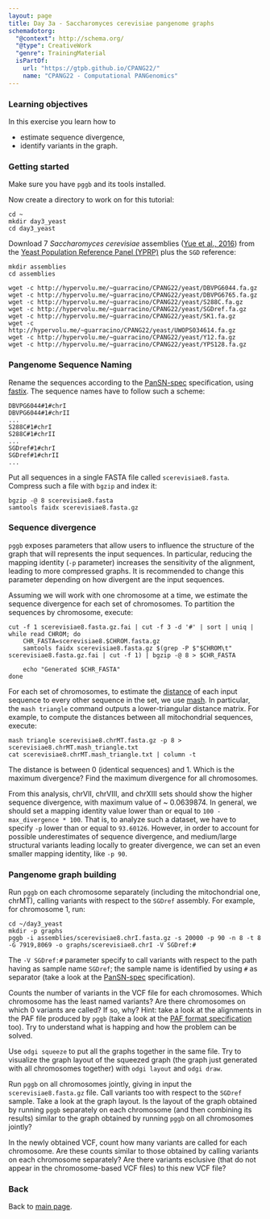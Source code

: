 ```yaml
---
layout: page
title: Day 3a - Saccharomyces cerevisiae pangenome graphs
schemadotorg:
  "@context": http://schema.org/
  "@type": CreativeWork
  "genre": TrainingMaterial
  isPartOf:
    url: "https://gtpb.github.io/CPANG22/"
    name: "CPANG22 - Computational PANGenomics"
---
```


### Learning objectives

In this exercise you learn how to

- estimate sequence divergence,
- identify variants in the graph.

### Getting started

Make sure you have `pggb` and its tools installed.

Now create a directory to work on for this tutorial:

    cd ~
	mkdir day3_yeast
	cd day3_yeast

Download 7 *Saccharomyces cerevisiae* assemblies ([Yue et al., 2016](https://doi.org/10.1038/ng.3847)) from the [Yeast Population Reference Panel (YPRP)](https://yjx1217.github.io/Yeast_PacBio_2016/welcome/) plus the `SGD` reference:

    mkdir assemblies
    cd assemblies

    wget -c http://hypervolu.me/~guarracino/CPANG22/yeast/DBVPG6044.fa.gz
    wget -c http://hypervolu.me/~guarracino/CPANG22/yeast/DBVPG6765.fa.gz
    wget -c http://hypervolu.me/~guarracino/CPANG22/yeast/S288C.fa.gz
    wget -c http://hypervolu.me/~guarracino/CPANG22/yeast/SGDref.fa.gz
    wget -c http://hypervolu.me/~guarracino/CPANG22/yeast/SK1.fa.gz
    wget -c http://hypervolu.me/~guarracino/CPANG22/yeast/UWOPS034614.fa.gz
    wget -c http://hypervolu.me/~guarracino/CPANG22/yeast/Y12.fa.gz
    wget -c http://hypervolu.me/~guarracino/CPANG22/yeast/YPS128.fa.gz


### Pangenome Sequence Naming
    
Rename the sequences according to the [PanSN-spec](https://github.com/pangenome/PanSN-spec) specification, using [fastix](https://github.com/ekg/fastix). The sequence names have to follow such a scheme:

    DBVPG6044#1#chrI
    DBVPG6044#1#chrII
    ...
    S288C#1#chrI
    S288C#1#chrII
    ...
    SGDref#1#chrI
    SGDref#1#chrII
    ...
    
Put all sequences in a single FASTA file called `scerevisiae8.fasta`. Compress such a file with `bgzip` and index it:

    bgzip -@ 8 scerevisiae8.fasta
    samtools faidx scerevisiae8.fasta.gz


### Sequence divergence

`pggb` exposes parameters that allow users to influence the structure of the graph that will represents the input sequences. In particular, reducing the mapping identity (`-p` parameter) increases the sensitivity of the alignment, leading to more compressed graphs. It is recommended to change this parameter depending on how divergent are the input sequences.

Assuming we will work with one chromosome at a time, we estimate the sequence divergence for each set of chromosomes. To partition the sequences by chromosome, execute:

    cut -f 1 scerevisiae8.fasta.gz.fai | cut -f 3 -d '#' | sort | uniq | while read CHROM; do
        CHR_FASTA=scerevisiae8.$CHROM.fasta.gz
        samtools faidx scerevisiae8.fasta.gz $(grep -P $"$CHROM\t" scerevisiae8.fasta.gz.fai | cut -f 1) | bgzip -@ 8 > $CHR_FASTA

        echo "Generated $CHR_FASTA"
    done
    
For each set of chromosomes, to estimate the [distance](https://mash.readthedocs.io/en/latest/distances.html#distance-estimation) of each input sequence to every other sequence in the set, we use [mash](https://doi.org/10.1186/s13059-016-0997-x). In particular, the `mash triangle` command outputs a lower-triangular distance matrix. For example, to compute the distances between all mitochondrial sequences, execute:

    mash triangle scerevisiae8.chrMT.fasta.gz -p 8 > scerevisiae8.chrMT.mash_triangle.txt
    cat scerevisiae8.chrMT.mash_triangle.txt | column -t
    
The distance is between 0 (identical sequences) and 1. Which is the maximum divergence? Find the maximum divergence for all chromosomes.

From this analysis, chrVII, chrVIII, and chrXIII sets should show the higher sequence divergence, with maximum value of ~ 0.0639874. In general, we should set a mapping identity value lower than or equal to `100 - max_divergence * 100`. That is, to analyze such a dataset, we have to specify `-p` lower than or equal to `93.60126`. However, in order to account for possible underestimates of sequence divergence, and medium/large structural variants leading locally to greater divergence, we can set an even smaller mapping identity, like `-p 90`.


### Pangenome graph building

Run `pggb` on each chromosome separately (including the mitochondrial one, chrMT), calling variants with respect to the `SGDref` assembly. For example, for chromosome 1, run:

    cd ~/day3_yeast
    mkdir -p graphs
    pggb -i assemblies/scerevisiae8.chrI.fasta.gz -s 20000 -p 90 -n 8 -t 8 -G 7919,8069 -o graphs/scerevisiae8.chrI -V SGDref:#

The `-V SGDref:#` parameter specify to call variants with respect to the path having as sample name `SGDref`; the sample name is identified by using `#` as separator (take a look at the [PanSN-spec](https://github.com/pangenome/PanSN-spec) specification).

Counts the number of variants in the VCF file for each chromosomes. Which chromosome has the least named variants? Are there chromosomes on which 0 variants are called? If so, why? Hint: take a look at the alignments in the PAF file produced by `pggb` (take a look at the [PAF format specification](https://github.com/lh3/miniasm/blob/master/PAF.md) too). Try to understand what is happing and how the problem can be solved.

Use `odgi squeeze` to put all the graphs together in the same file. Try to visualize the graph layout of the squeezed graph (the graph just generated with all chromosomes together) with `odgi layout` and `odgi draw`.

Run `pggb` on all chromosomes jointly, giving in input the `scerevisiae8.fasta.gz` file. Call variants too with respect to the `SGDref` sample. Take a look at the graph layout. Is the layout of the graph obtained by running `pggb` separately on each chromosome (and then combining its results) similar to the graph obtained by running `pggb` on all chromosomes jointly? 

In the newly obtained VCF, count how many variants are called for each chromosome. Are these counts similar to those obtained by calling variants on each chromosome separately? Are there variants esclusive (that do not appear in the chromosome-based VCF files) to this new VCF file?

### Back

Back to [main page](../index.md).
